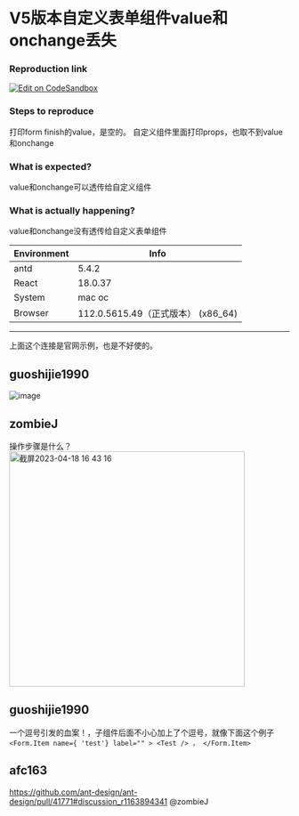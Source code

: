 # V5版本自定义表单组件value和onchange丢失

### Reproduction link

[![Edit on CodeSandbox](https://codesandbox.io/static/img/play-codesandbox.svg)](https://codesandbox.io/s/nuox9g)

### Steps to reproduce

打印form finish的value，是空的。
自定义组件里面打印props，也取不到value和onchange

### What is expected?

value和onchange可以透传给自定义组件

### What is actually happening?

value和onchange没有透传给自定义表单组件

| Environment | Info                               |
| ----------- | ---------------------------------- |
| antd        | 5.4.2                              |
| React       | 18.0.37                            |
| System      | mac oc                             |
| Browser     | 112.0.5615.49（正式版本） (x86_64) |

---

上面这个连接是官网示例，也是不好使的。

<!-- generated by ant-design-issue-helper. DO NOT REMOVE -->

## guoshijie1990

![image](https://user-images.githubusercontent.com/5399019/232721649-a3190c74-81a2-40d4-ac55-a4dc3f4282f9.png)

## zombieJ

操作步骤是什么？
<img width="423" alt="截屏2023-04-18 16 43 16" src="https://user-images.githubusercontent.com/5378891/232723086-fa572886-745b-4ad0-a1f7-66bc658f88f5.png">

## guoshijie1990

一个逗号引发的血案！，子组件后面不小心加上了个逗号，就像下面这个例子
`<Form.Item
          name={ 'test'}
          label=""
        >
          <Test /> ，
        </Form.Item>`

## afc163

https://github.com/ant-design/ant-design/pull/41771#discussion_r1163894341 @zombieJ
